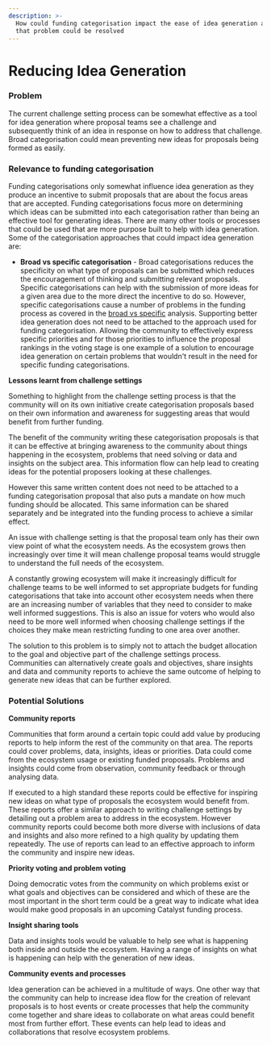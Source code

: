```yaml
---
description: >-
  How could funding categorisation impact the ease of idea generation and how
  that problem could be resolved
---
```


# Reducing Idea Generation

### Problem

The current challenge setting process can be somewhat effective as a tool for idea generation where proposal teams see a challenge and subsequently think of an idea in response on how to address that challenge. Broad categorisation could mean preventing new ideas for proposals being formed as easily.



### **Relevance to funding categorisation**

Funding categorisations only somewhat influence idea generation as they produce an incentive to submit proposals that are about the focus areas that are accepted. Funding categorisations focus more on determining which ideas can be submitted into each categorisation rather than being an effective tool for generating ideas. There are many other tools or processes that could be used that are more purpose built to help with idea generation. Some of the categorisation approaches that could impact idea generation are:

* **Broad vs specific categorisation** - Broad categorisations reduces the specificity on what type of proposals can be submitted which reduces the encouragement of thinking and submitting relevant proposals. Specific categorisations can help with the submission of more ideas for a given area due to the more direct the incentive to do so. However, specific categorisations cause a number of problems in the funding process as covered in the [broad vs specific](../../categorisation-approaches/broad-vs-specific-categorisations.md) analysis. Supporting better idea generation does not need to be attached to the approach used for funding categorisation. Allowing the community to effectively express specific priorities and for those priorities to influence the proposal rankings in the voting stage is one example of a solution to encourage idea generation on certain problems that wouldn't result in the need for specific funding categorisations.



**Lessons learnt from challenge settings**

Something to highlight from the challenge setting process is that the community will on its own initiative create categorisation proposals based on their own information and awareness for suggesting areas that would benefit from further funding.

The benefit of the community writing these categorisation proposals is that it can be effective at bringing awareness to the community about things happening in the ecosystem, problems that need solving or data and insights on the subject area. This information flow can help lead to creating ideas for the potential proposers looking at these challenges.

However this same written content does not need to be attached to a funding categorisation proposal that also puts a mandate on how much funding should be allocated. This same information can be shared separately and be integrated into the funding process to achieve a similar effect.

An issue with challenge setting is that the proposal team only has their own view point of what the ecosystem needs. As the ecosystem grows then increasingly over time it will mean challenge proposal teams would struggle to understand the full needs of the ecosystem.

A constantly growing ecosystem will make it increasingly difficult for challenge teams to be well informed to set appropriate budgets for funding categorisations that take into account other ecosystem needs when there are an increasing number of variables that they need to consider to make well informed suggestions. This is also an issue for voters who would also need to be more well informed when choosing challenge settings if the choices they make mean restricting funding to one area over another.

The solution to this problem is to simply not to attach the budget allocation to the goal and objective part of the challenge settings process. Communities can alternatively create goals and objectives, share insights and data and community reports to achieve the same outcome of helping to generate new ideas that can be further explored.



### Potential Solutions



**Community reports**

Communities that form around a certain topic could add value by producing reports to help inform the rest of the community on that area. The reports could cover problems, data, insights, ideas or priorities. Data could come from the ecosystem usage or existing funded proposals. Problems and insights could come from observation, community feedback or through analysing data.

If executed to a high standard these reports could be effective for inspiring new ideas on what type of proposals the ecosystem would benefit from. These reports offer a similar approach to writing challenge settings by detailing out a problem area to address in the ecosystem. However community reports could become both more diverse with inclusions of data and insights and also more refined to a high quality by updating them repeatedly. The use of reports can lead to an effective approach to inform the community and inspire new ideas.



**Priority voting and problem voting**

Doing democratic votes from the community on which problems exist or what goals and objectives can be considered and which of these are the most important in the short term could be a great way to indicate what idea would make good proposals in an upcoming Catalyst funding process.



**Insight sharing tools**

Data and insights tools would be valuable to help see what is happening both inside and outside the ecosystem. Having a range of insights on what is happening can help with the generation of new ideas.



**Community events and processes**

Idea generation can be achieved in a multitude of ways. One other way that the community can help to increase idea flow for the creation of relevant proposals is to host events or create processes that help the community come together and share ideas to collaborate on what areas could benefit most from further effort. These events can help lead to ideas and collaborations that resolve ecosystem problems.
